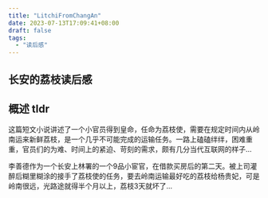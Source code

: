 ```yaml
---
title: "LitchiFromChangAn"
date: 2023-07-13T17:09:41+08:00
draft: false
tags:
  - "读后感"
---
```

## 长安的荔枝读后感
## 概述 tldr
这篇短文小说讲述了一个小官员得到皇命，任命为荔枝使，需要在规定时间内从岭南运来新鲜荔枝，是一个几乎不可能完成的运输任务。一路上磕磕绊绊，困难重重，官员们的为难、时间上的紧迫、苛刻的需求，颇有几分当代互联网的样子...


李善德作为一个长安上林署的一个9品小宦官，在借款买房后的第二天。被上司灌醉后糊里糊涂的接手了荔枝使的任务，要去岭南运输最好吃的荔枝给杨贵妃，可是岭南很远，光路途就得半个月以上，荔枝3天就坏了...